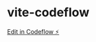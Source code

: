 # vite-codeflow

[Edit in Codeflow ⚡️](https://stackblitz.com/~/github.com/alexsinfarosa/vite-codeflow)